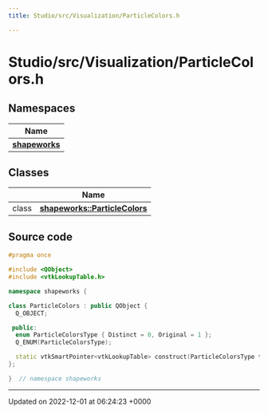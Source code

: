 ```yaml
---
title: Studio/src/Visualization/ParticleColors.h

---
```


# Studio/src/Visualization/ParticleColors.h



## Namespaces

| Name           |
| -------------- |
| **[shapeworks](../Namespaces/namespaceshapeworks.md)**  |

## Classes

|                | Name           |
| -------------- | -------------- |
| class | **[shapeworks::ParticleColors](../Classes/classshapeworks_1_1ParticleColors.md)**  |




## Source code

```cpp
#pragma once

#include <QObject>
#include <vtkLookupTable.h>

namespace shapeworks {

class ParticleColors : public QObject {
  Q_OBJECT;

 public:
  enum ParticleColorsType { Distinct = 0, Original = 1 };
  Q_ENUM(ParticleColorsType);

  static vtkSmartPointer<vtkLookupTable> construct(ParticleColorsType type, int num);
};

}  // namespace shapeworks
```


-------------------------------

Updated on 2022-12-01 at 06:24:23 +0000
